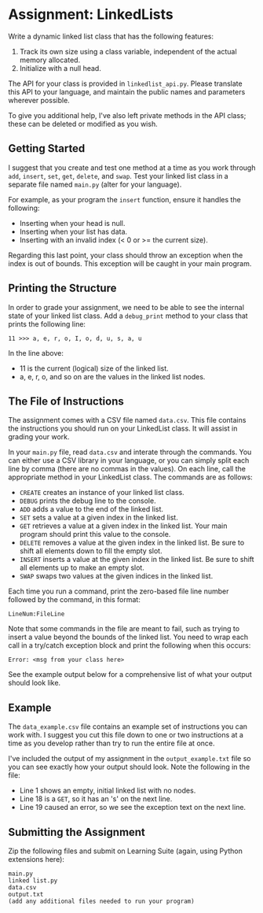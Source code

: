# Assignment: LinkedLists

Write a dynamic linked list class that has the following features:

1. Track its own size using a class variable, independent of the actual memory allocated.
1. Initialize with a null head.

The API for your class is provided in `linkedlist_api.py`.  Please translate this API to your language, and maintain the public names and parameters wherever possible.

To give you additional help, I've also left private methods in the API class; these can be deleted or modified as you wish.



## Getting Started

I suggest that you create and test one method at a time as you work through `add`, `insert`, `set`, `get`, `delete`, and `swap`.  Test your linked list class in a separate file named `main.py` (alter for your language).  

For example, as your program the `insert` function, ensure it handles the following:

* Inserting when your head is null.
* Inserting when your list has data.
* Inserting with an invalid index (< 0 or >= the current size).

Regarding this last point, your class should throw an exception when the index is out of bounds.  This exception will be caught in your main program.


## Printing the Structure

In order to grade your assignment, we need to be able to see the internal state of your linked list class.  Add a `debug_print` method to your class that prints the following line:

`11 >>> a, e, r, o, I, o, d, u, s, a, u`

In the line above:

* 11 is the current (logical) size of the linked list.
* a, e, r, o, and so on are the values in the linked list nodes.


## The File of Instructions

The assignment comes with a CSV file named `data.csv`.  This file contains the instructions you should run on your LinkedList class.  It will assist in grading your work.

In your `main.py` file, read `data.csv` and interate through the commands.  You can either use a CSV library in your language, or you can simply split each line by comma (there are no commas in the values).  On each line, call the appropriate method in your LinkedList class.   The commands are as follows:

* `CREATE` creates an instance of your linked list class.
* `DEBUG` prints the debug line to the console.
* `ADD` adds a value to the end of the linked list.
* `SET` sets a value at a given index in the linked list.
* `GET` retrieves a value at a given index in the linked list.  Your main program should print this value to the console.
* `DELETE` removes a value at the given index in the linked list.  Be sure to shift all elements down to fill the empty slot.
* `INSERT` inserts a value at the given index in the linked list.  Be sure to shift all elements up to make an empty slot.
* `SWAP` swaps two values at the given indices in the linked list.

Each time you run a command, print the zero-based file line number followed by the command, in this format:

`LineNum:FileLine`

Note that some commands in the file are meant to fail, such as trying to insert a value beyond the bounds of the linked list.  You need to wrap each call in a try/catch exception block and print the following when this occurs:

`Error: <msg from your class here>`

See the example output below for a comprehensive list of what your output should look like.

## Example

The `data_example.csv` file contains an example set of instructions you can work with.  I suggest you cut this file down to one or two instructions at a time as you develop rather than try to run the entire file at once.

I've included the output of my assignment in the `output_example.txt` file so you can see exactly how your output should look.  Note the following in the file:

* Line 1 shows an empty, initial linked list with no nodes.
* Line 18 is a `GET`, so it has an 's' on the next line.
* Line 19 caused an error, so we see the exception text on the next line.



## Submitting the Assignment

Zip the following files and submit on Learning Suite (again, using Python extensions here):

```
main.py
linked list.py
data.csv
output.txt
(add any additional files needed to run your program)
```